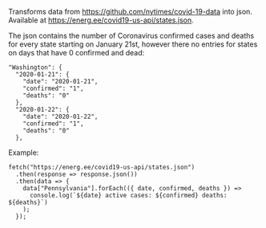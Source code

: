Transforms data from https://github.com/nytimes/covid-19-data into json. Available at https://energ.ee/covid19-us-api/states.json.

The json contains the number of Coronavirus confirmed cases and deaths for every state starting on January 21st, however there no entries for states on days that have 0 confirmed and dead:

```
"Washington": {
  "2020-01-21": {
    "date": "2020-01-21",
    "confirmed": "1",
    "deaths": "0"
  },
  "2020-01-22": {
    "date": "2020-01-22",
    "confirmed": "1",
    "deaths": "0"
  },
  ```

Example:

```
fetch("https://energ.ee/covid19-us-api/states.json")
  .then(response => response.json())
  .then(data => {
    data["Pennsylvania"].forEach(({ date, confirmed, deaths }) =>
      console.log(`${date} active cases: ${confirmed} deaths: ${deaths}`)
    );
  });
```
